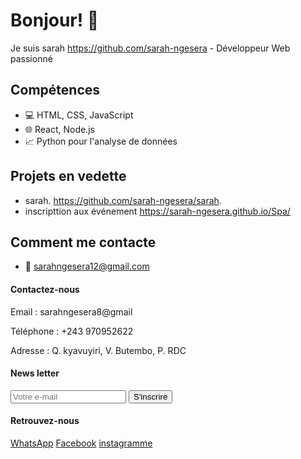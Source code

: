 # Bonjour! 👋
Je suis sarah https://github.com/sarah-ngesera - Développeur Web passionné

## Compétences
- 💻 HTML, CSS, JavaScript
- 🌐 React, Node.js
- 📈 Python pour l'analyse de données

## Projets en vedette
- sarah. https://github.com/sarah-ngesera/sarah.
-  inscripttion aux événement https://sarah-ngesera.github.io/Spa/  
## Comment me contacte
- 📧 sarahngesera12@gmail.com

<footer>
  <div class="container">
    <div class="row">
      <div class="col">
        <h4>Contactez-nous</h4>
        <p>Email : sarahngesera8@gmail</p>
        <p>Téléphone : +243 970952622</p>
        <p>Adresse : Q. kyavuyiri, V. Butembo, P. RDC</p>
      </div>
      <div class="col">
        <h4>News letter</h4>
        <form>
          <input type="email" placeholder="Votre e-mail">
          <button type="submit">S'inscrire</button>
        </form>
      </div>
      <div class="col">
        <h4>Retrouvez-nous</h4>
        <a href="https://WhatsApp.com/sarah">WhatsApp</a>
        <a href="https://facebook.com/sarah">Facebook</a>
        <a href="https://instagramme.com/in/sarah">instagramme</a>
      </div>
    </div>
  </div>
</footer>
